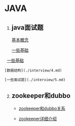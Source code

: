 ﻿# JAVA

 1. ## java面试题
 
    [基本概念](./interview/1.md)
    
    [一些基础](./interview/2.md)
    
    [一些基础](./interview/3.md)
    
    [数据结构](./interview/4.md)
    
    [一些面试题](./interview/5.md)
 2. ## zookeeper和dubbo
 
    * [zookeeper和dubbo关系](zk.md)
    
    * [zookeeper详细介绍](http://mp.weixin.qq.com/s?__biz=MzI4OTU3ODk3NQ==&mid=2247484252&idx=1&sn=50241242b7e02695474e49d092339ac1&chksm=ec2c49ecdb5bc0fa839f49eee59607b7fdd52eb637b145ad08a32da7b197cb9c71e77c558198&mpshare=1&scene=23&srcid=0803g3OT8RX5S4Skm7srlanW#rd)


